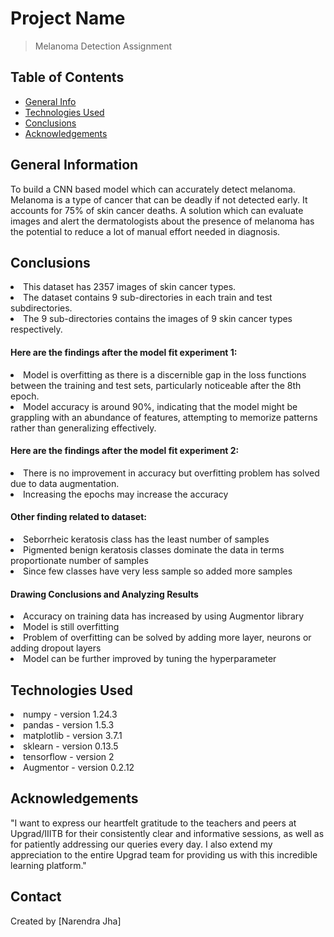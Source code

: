 # Project Name
> Melanoma Detection Assignment


## Table of Contents
* [General Info](#general-information)
* [Technologies Used](#technologies-used)
* [Conclusions](#conclusions)
* [Acknowledgements](#acknowledgements)

<!-- You can include any other section that is pertinent to your problem -->

## General Information
To build a CNN based model which can accurately detect melanoma. Melanoma is a type of cancer that can be deadly if not detected early. It accounts for 75% of skin cancer deaths. A solution which can evaluate images and alert the dermatologists about the presence of melanoma has the potential to reduce a lot of manual effort needed in diagnosis.

<!-- You don't have to answer all the questions - just the ones relevant to your project. -->

## Conclusions
<li>This dataset has 2357 images of skin cancer types.</li>
<li>The dataset contains 9 sub-directories in each train and test subdirectories.</li>
<li>The 9 sub-directories contains the images of 9 skin cancer types respectively.</li>

#### Here are the findings after the model fit experiment 1: 
<li>Model is overfitting as there is a discernible gap in the loss functions between the training and test sets, particularly noticeable after the 8th epoch.</li>
<li>Model accuracy is around 90%, indicating that the model might be grappling with an abundance of features, attempting to memorize patterns rather than generalizing effectively.</li>

#### Here are the findings after the model fit experiment 2:
<li>There is no improvement in accuracy but overfitting problem has solved due to data augmentation.</li>
<li>Increasing the epochs may increase the accuracy</li>

#### Other finding related to dataset:
<li>Seborrheic keratosis class has the least number of samples</li>
<li>Pigmented benign keratosis classes dominate the data in terms proportionate number of samples</li>
<li>Since few classes have very less sample so added more samples</li>

#### Drawing Conclusions and Analyzing Results
<li>Accuracy on training data has increased by using Augmentor library</li>
<li>Model is still overfitting</li>
<li>Problem of overfitting can be solved by adding more layer, neurons or adding dropout layers</li>
<li>Model can be further improved by tuning the hyperparameter</li>
<!-- You don't have to answer all the questions - just the ones relevant to your project. -->


## Technologies Used
<li>numpy - version 1.24.3</li>
<li>pandas - version 1.5.3</li>
<li>matplotlib - version 3.7.1</li>
<li>sklearn - version 0.13.5</li>
<li>tensorflow - version 2</li>
<li>Augmentor - version 0.2.12</li>

<!-- As the libraries versions keep on changing, it is recommended to mention the version of library used in this project -->

## Acknowledgements
<p>"I want to express our heartfelt gratitude to the teachers and peers at Upgrad/IIITB for their consistently clear and informative sessions, as well as for patiently addressing our queries every day. I also extend my appreciation to the entire Upgrad team for providing us with this incredible learning platform."</p>


## Contact
Created by [Narendra Jha]
